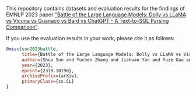
This repository contains datasets and evaluation results for the findings of EMNLP 2023 paper ["Battle of the Large Language Models: Dolly vs LLaMA vs Vicuna vs Guanaco vs Bard vs ChatGPT - A Text-to-SQL Parsing Comparison"](https://arxiv.org/pdf/2310.10190.pdf).

If you use the evaluation results in your work, please cite it as follows:
``` bibtex
@misc{sun2023battle,
      title={Battle of the Large Language Models: Dolly vs LLaMA vs Vicuna vs Guanaco vs Bard vs ChatGPT -- A Text-to-SQL Parsing Comparison},
      author={Shuo Sun and Yuchen Zhang and Jiahuan Yan and Yuze Gao and Donovan Ong and Bin Chen and Jian Su},
      year={2023},
      eprint={2310.10190},
      archivePrefix={arXiv},
      primaryClass={cs.CL}
}
```
